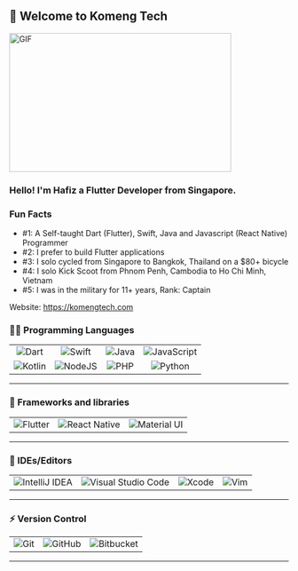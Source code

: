 ## 👋 Welcome to Komeng Tech
<img height="250" width="400" alt="GIF" src="https://media.giphy.com/media/L8K62iTDkzGX6/giphy.gif">

### Hello! I'm Hafiz a Flutter Developer from Singapore.

### Fun Facts
- #1: A Self-taught Dart (Flutter), Swift, Java and Javascript (React Native) Programmer
- #2: I prefer to build Flutter applications
- #3: I solo cycled from Singapore to Bangkok, Thailand on a $80+ bicycle
- #4: I solo Kick Scoot from Phnom Penh, Cambodia to Ho Chi Minh, Vietnam
- #5: I was in the military for 11+ years, Rank: Captain

Website: https://komengtech.com
### 👨‍💻 Programming Languages
<table>
<tbody>
 <tr>
<td align="center">
<img alt="Dart" src="https://img.shields.io/badge/dart-%230175C2.svg?&style=for-the-badge&logo=dart&logoColor=white"/>
</td>
<td align="center">
<img alt="Swift" src="https://img.shields.io/badge/swift-%23FA7343.svg?&style=for-the-badge&logo=swift&logoColor=white"/>
</td>
<td align="center">
<img alt="Java" src="https://img.shields.io/badge/java-%23ED8B00.svg?&style=for-the-badge&logo=java&logoColor=white"/>
</td>
<td align="center">
<img alt="JavaScript" src="https://img.shields.io/badge/javascript-%23323330.svg?&style=for-the-badge&logo=javascript&logoColor=%23F7DF1E"/>
</td>
</tr>
 <tr>
<td align="center">
<img alt="Kotlin" src="https://img.shields.io/badge/kotlin-%230095D5.svg?&style=for-the-badge&logo=kotlin&logoColor=white"/>
</td>
<td align="center">
<img alt="NodeJS" src="https://img.shields.io/badge/node.js-%2343853D.svg?&style=for-the-badge&logo=node.js&logoColor=white"/>
</td>
<td align="center">
<img alt="PHP" src="https://img.shields.io/badge/php-%23777BB4.svg?&style=for-the-badge&logo=php&logoColor=white"/>
</td>
<td align="center">
<img alt="Python" src="https://img.shields.io/badge/python-%2314354C.svg?&style=for-the-badge&logo=python&logoColor=white"/>
</td>
</tr>
</tbody>
</table>
<hr>

### 💼 Frameworks and libraries
<table>
<tbody>
 <tr>
<td align="center">
<img alt="Flutter" src="https://img.shields.io/badge/Flutter-%2302569B.svg?&style=for-the-badge&logo=Flutter&logoColor=white" />
</td>
<td align="center">
<img alt="React Native" src="https://img.shields.io/badge/react_native-%2320232a.svg?&style=for-the-badge&logo=react&logoColor=%2361DAFB"/>
</td>
<td align="center">
<img alt="Material UI" src="https://img.shields.io/badge/materialui-%230081CB.svg?&style=for-the-badge&logo=material-ui&logoColor=white"/>
</td>
</tr>
</tbody>
</table>
<hr>

### 💬 IDEs/Editors
<table>
<tbody>
 <tr>
<td align="center">
<img alt="IntelliJ IDEA" src="https://img.shields.io/badge/IntelliJIDEA-000000.svg?&style=for-the-badge&logo=intellij-idea&logoColor=white"/>
</td>
<td align="center">
<img alt="Visual Studio Code" src="https://img.shields.io/badge/VisualStudioCode-0078d7.svg?&style=for-the-badge&logo=visual-studio-code&logoColor=white"/>
</td>
<td align="center">
<img alt="Xcode" src="https://img.shields.io/badge/Xcode-007ACC?style=for-the-badge&logo=Xcode&logoColor=white"/>
</td>
<td align="center">
<img alt="Vim" src="https://img.shields.io/badge/VIM-%2311AB00.svg?&style=for-the-badge&logo=vim&logoColor=white"/>
</td>
</tr>
</tbody>
</table>
<hr>

### ⚡ Version Control
<table>
<tbody>
 <tr>
<td align="center">
<img alt="Git" src="https://img.shields.io/badge/git-%23F05033.svg?&style=for-the-badge&logo=git&logoColor=white"/>
</td>
<td align="center">
<img alt="GitHub" src="https://img.shields.io/badge/github-%23121011.svg?&style=for-the-badge&logo=github&logoColor=white"/>
</td>
<td align="center">
<img alt="Bitbucket" src="https://img.shields.io/badge/bitbucket-%230047B3.svg?&style=for-the-badge&logo=bitbucket&logoColor=white"/>
</td>
</tr>
</tbody>
</table>
<hr>




<!---
- 👀 I’m interested in ...
- 🌱 I’m currently learning ...
- 💞️ I’m looking to collaborate on ...
- 📫 How to reach me ...
KomengTech/KomengTech is a ✨ special ✨ repository because its `README.md` (this file) appears on your GitHub profile.
You can click the Preview link to take a look at your changes.
--->
